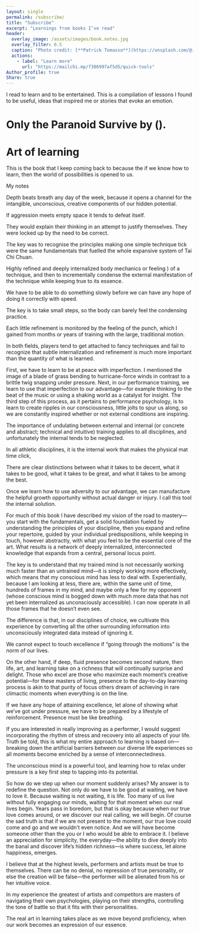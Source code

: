 ```yaml
---
layout: single
permalink: /subscribe/
title: "Subscribe"
excerpt: "Learnings from books I’ve read"
header:
  overlay_image: /assets/images/book.notes.jpg
  overlay_filter: 0.5
  caption: "Photo credit: [**Patrick Tomasso**](https://unsplash.com/@impatrickt)"
  actions:
    - label: "Learn more"
      url: "https://mailchi.mp/f306997af5d5/quick-tools"
Author_profile: true
Share: true
---
```


I read to learn and to be entertained. This is a compilation of lessons I found to be useful, ideas that inspired me or stories that evoke an emotion.

# Only the Paranoid Survive by (). 


# Art of learning

This is the book that I keep coming back to because the if we know how to learn, then the world of possibilities is opened to us.

My notes

Depth beats breath any day of the week, because it opens a channel for the intangible, unconscious, creative components of our hidden potential.

If aggression meets empty space it tends to defeat itself.

They would explain their thinking in an attempt to justify themselves. They were locked up by the need to be correct.

The key was to recognise the principles making one simple technique tick were the same fundamentals that fuelled the whole expansive system of Tai Chi Chuan.

Highly refined and deeply internalized body mechanics or feeling ) of a technique, and then to incrementally condense the external manifestation of the technique while keeping true to its essence.

We have to be able to do something slowly before we can have any hope of doing it correctly with speed.

The key is to take small steps, so the body can barely feel the condensing practice.

Each little refinement is monitored by the feeling of the punch, which I gained from months or years of training with the large, traditional motion.

In both fields, players tend to get attached to fancy techniques and fail to recognize that subtle internalization and refinement is much more important than the quantity of what is learned.

First, we have to learn to be at peace with imperfection. I mentioned the image of a blade of grass bending to hurricane-force winds in contrast to a brittle twig snapping under pressure. Next, in our performance training, we learn to use that imperfection to our advantage—for example thinking to the beat of the music or using a shaking world as a catalyst for insight. The third step of this process, as it pertains to performance psychology, is to learn to create ripples in our consciousness, little jolts to spur us along, so we are constantly inspired whether or not external conditions are inspiring.

The importance of undulating between external and internal (or concrete and abstract; technical and intuitive) training applies to all disciplines, and unfortunately the internal tends to be neglected.

In all athletic disciplines, it is the internal work that makes the physical mat time click,

There are clear distinctions between what it takes to be decent, what it takes to be good, what it takes to be great, and what it takes to be among the best.

Once we learn how to use adversity to our advantage, we can manufacture the helpful growth opportunity without actual danger or injury. I call this tool the internal solution.

For much of this book I have described my vision of the road to mastery—you start with the fundamentals, get a solid foundation fueled by understanding the principles of your discipline, then you expand and refine your repertoire, guided by your individual predispositions, while keeping in touch, however abstractly, with what you feel to be the essential core of the art. What results is a network of deeply internalized, interconnected knowledge that expands from a central, personal locus point.

The key is to understand that my trained mind is not necessarily working much faster than an untrained mind—it is simply working more effectively, which means that my conscious mind has less to deal with. Experientially, because I am looking at less, there are, within the same unit of time, hundreds of frames in my mind, and maybe only a few for my opponent (whose conscious mind is bogged down with much more data that has not yet been internalized as unconsciously accessible). I can now operate in all those frames that he doesn’t even see.

The difference is that, in our disciplines of choice, we cultivate this experience by converting all the other surrounding information into unconsciously integrated data instead of ignoring it.

We cannot expect to touch excellence if “going through the motions” is the norm of our lives.

On the other hand, if deep, fluid presence becomes second nature, then life, art, and learning take on a richness that will continually surprise and delight. Those who excel are those who maximize each moment’s creative potential—for these masters of living, presence to the day-to-day learning process is akin to that purity of focus others dream of achieving in rare climactic moments when everything is on the line.

If we have any hope of attaining excellence, let alone of showing what we’ve got under pressure, we have to be prepared by a lifestyle of reinforcement. Presence must be like breathing.

If you are interested in really improving as a performer, I would suggest incorporating the rhythm of stress and recovery into all aspects of your life. Truth be told, this is what my entire approach to learning is based on—breaking down the artificial barriers between our diverse life experiences so all moments become enriched by a sense of interconnectedness.

The unconscious mind is a powerful tool, and learning how to relax under pressure is a key first step to tapping into its potential.

So how do we step up when our moment suddenly arises? My answer is to redefine the question. Not only do we have to be good at waiting, we have to love it. Because waiting is not waiting, it is life. Too many of us live without fully engaging our minds, waiting for that moment when our real lives begin. Years pass in boredom, but that is okay because when our true love comes around, or we discover our real calling, we will begin. Of course the sad truth is that if we are not present to the moment, our true love could come and go and we wouldn’t even notice. And we will have become someone other than the you or I who would be able to embrace it. I believe an appreciation for simplicity, the everyday—the ability to dive deeply into the banal and discover life’s hidden richness—is where success, let alone happiness, emerges.

I believe that at the highest levels, performers and artists must be true to themselves. There can be no denial, no repression of true personality, or else the creation will be false—the performer will be alienated from his or her intuitive voice.

In my experience the greatest of artists and competitors are masters of navigating their own psychologies, playing on their strengths, controlling the tone of battle so that it fits with their personalities.

The real art in learning takes place as we move beyond proficiency, when our work becomes an expression of our essence.

